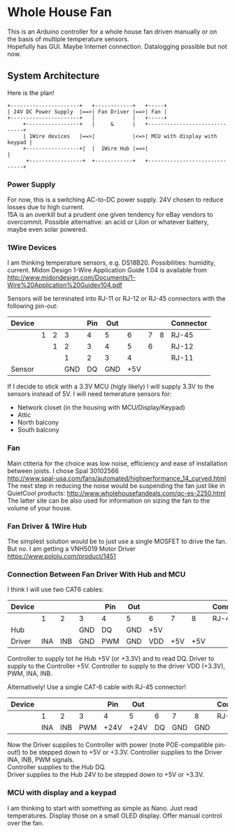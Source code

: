 # Whole House Fan

This is an Arduino controller for a whole house fan driven manually or on the basis of multiple temperature sensors.  
Hopefully has GUI.
Maybe Internet connection.
Datalogging possible but not now.


## System Architecture

Here is the plan!
```
+----------------------+   +------------+   +-----+
| 24V DC Power Supply  |==>| Fan Driver |==>| Fan |
+----------------------+   |            |   +-----+
     +-----------------+   |     &      |   +------------------------------+
     | 1Wire devices   |==>|            |<=>| MCU with display with keypad |
     +-----------------+|  |  1Wire Hub |==>|                              |
      +-----------------+  +------------+   +------------------------------+
```

### Power Supply
For now, this is a switching AC-to-DC power supply.  24V chosen to reduce losses due to high current.  
15A is an overkill but a prudent one given tendency for eBay vendors to overcommit.
Possible alternative: an acid or LiIon or whatever battery, maybe even solar powered.

### 1Wire Devices
I am thinking temperature sensors, e.g. DS18B20.  Possibilities: humidity, current.
Midon Design 1-Wire Application Guide  1.04 is available from 
http://www.midondesign.com/Documents/1-Wire%20Application%20Guidev104.pdf

Sensors will be terminated into RJ-11 or RJ-12 or RJ-45 connectors with the following pin-out:

|Device|  |  |  |Pin|Out|   |  |  |Connector|
|------|--|--|--|---|---|---|--|--|-----|
|      |1 |2 |3 |4  |5  |6  |7 |8 |RJ-45|
|      |  |1 |2 |3  |4  |5  |6 |  |RJ-12|
|      |  |  |1 |2  |3  |4  |  |  |RJ-11|
|Sensor|  | |GND|DQ |GND|+5V|  |  ||

If I decide to stick with a 3.3V MCU (higly likely) I will supply 3.3V to the sensors instead of 5V.
I will need temerature sensors for:
  * Network closet (in the housing with MCU/Display/Keypad)
  * Attic
  * North balcony
  * South balcony


### Fan
Main ctiteria for the choice was low noise, efficiency and ease of installation between joists.  I chose Spal 30102566  
http://www.spal-usa.com/fans/automated/highperformance_14_curved.html
The next step in reducing the noise would be suspending the fan just like in QuietCool products:
http://www.wholehousefandeals.com/qc-es-2250.html
The latter site can be also used for information on sizing the fan to the volume of your house.

### Fan Driver & 1Wire Hub
The simplest solution would be to just use a single MOSFET to drive the fan.  But no.  I am getting a VNH5019 Motor Driver
https://www.pololu.com/product/1451

### Connection Between Fan Driver With Hub and MCU
I think I will use two CAT6 cables:

|Device|   |   |   |Pin|Out|   |   |   |Connector|
|------|---|---|---|---|---|---|---|---|-----|
|      |1  |2  |3  |4  |5  |6  |7  |8  |RJ-45|
|Hub   |   |   |GND|DQ |GND|+5V|   |   |     |
|Driver|INA|INB|GND|PWM|GND|VDD|+5V|+5V|     |

Controller to supply tot he Hub +5V (or +3.3V) and to read DQ.
Driver to supply to the Controller +5V.
Controller to supply to the driver VDD (+3.3V), PWM, INA, INB.

Alternatively!  Use a single CAT-6 cable with RJ-45 connector!

|Device|   |   |   |Pin |Out |   |   |   |Connector|
|------|---|---|---|----|----|---|---|---|-----|
|      |1  |2  |3  |4   |5   |6  |7  |8  |RJ-45|
|      |INA|INB|PWM|+24V|+24V|DQ |GND|GND|     |

Now the Driver supplies to Controller with power (note POE-compatible pin-out!) to be stepped down to +5V or +3.3V.
Controller supplies to the Driver INA, INB, PWM signals.  
Controller supplies to the Hub DQ.  
Driver supplies to the Hub 24V to be stepped down to +5V or +3.3V.


### MCU with display and a keypad
I am thinking to start with something as simple as Nano.  Just read temperatures.  Display those on a small OLED display.  Offer manual control over the fan.  


